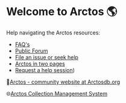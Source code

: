 # Welcome to Arctos :earth_americas:

Help navigating the Arctos resources:
 - [FAQ's](https://arctosdb.org/faq/)
 - [Public Forum](https://github.com/ArctosDB/arctos)
 - [File an issue or seek help](https://github.com/ArctosDB/arctos/issues)
 - [Arctos in two pages](https://arctosdb.org/what-is-arctos/)
 - [Request a help session](https://docs.google.com/forms/d/e/1FAIpQLSeNAKEjcUNzsDPxOgJe3IWisJM05wmP1LTXks9RQZxOksp9SQ/viewform?usp=sharing&ouid=110827785876507167366))

:sunflower:[Arctos  - community website at Arctosdb.org](https://arctosdb.org)

:globe_with_meridians:[Arctos Collection Management System](https://arctos.database.museum/)

